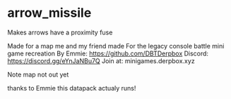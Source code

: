 # arrow_missile
Makes arrows have a proximity fuse

Made for a map me and my friend made 
For the legacy console battle mini game recreation 
By Emmie: https://github.com/DBTDerpbox
Discord: https://discord.gg/eYnJaNBu7Q
Join at: minigames.derpbox.xyz

Note map not out yet

thanks to Emmie this datapack actualy runs!
